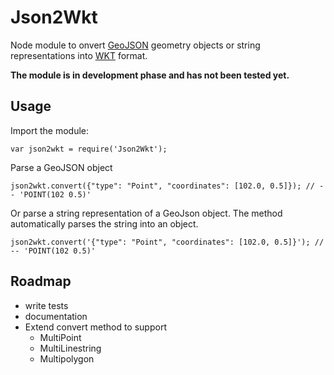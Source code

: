 # Json2Wkt

Node module to onvert [GeoJSON](http://geojson.org/) geometry objects or string representations into [WKT](http://en.wikipedia.org/wiki/Well-known_text) format.

**The module is in development phase and has not been tested yet.**

## Usage

Import the module:

    var json2wkt = require('Json2Wkt'); 

Parse a GeoJSON object

    json2wkt.convert({"type": "Point", "coordinates": [102.0, 0.5]}); // -- 'POINT(102 0.5)'

Or parse a string representation of a GeoJson object. The method automatically parses the string into an object.

    json2wkt.convert('{"type": "Point", "coordinates": [102.0, 0.5]}'); // -- 'POINT(102 0.5)'

## Roadmap

- write tests
- documentation
- Extend convert method to support
    - MultiPoint
    - MultiLinestring
    - Multipolygon